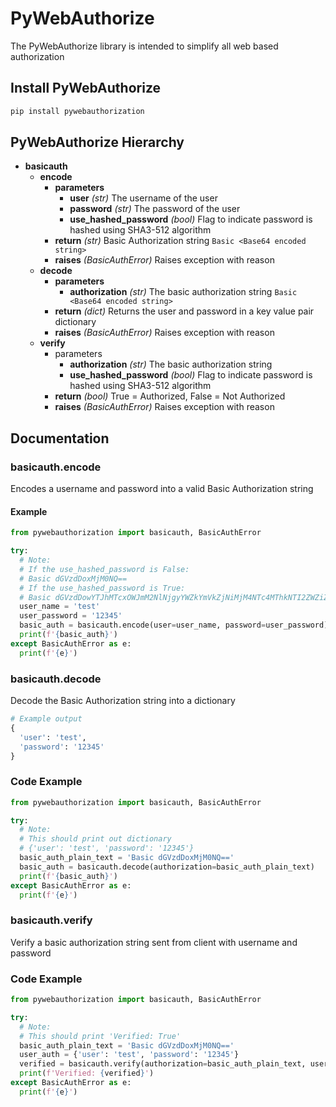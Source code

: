 # PyWebAuthorize
The PyWebAuthorize library is intended to simplify all 
web based authorization

## Install PyWebAuthorize
```bash
pip install pywebauthorization
```

## PyWebAuthorize Hierarchy
- **basicauth**
  - **encode**
    - **parameters**
      - **user** *(str)* The username of the user
      - **password** *(str)* The password of the user
      - **use_hashed_password** *(bool)* Flag to indicate password is hashed using SHA3-512 algorithm
    - **return** *(str)* Basic Authorization string ```Basic <Base64 encoded string>```
    - **raises** *(BasicAuthError)* Raises exception with reason
  - **decode**
    - **parameters**
      - **authorization** *(str)* The basic authorization string ```Basic <Base64 encoded string>```
    - **return** *(dict)* Returns the user and password in a key value pair dictionary
    - **raises** *(BasicAuthError)* Raises exception with reason
  - **verify**
    - parameters
      - **authorization** *(str)* The basic authorization string
      - **use_hashed_password** *(bool)* Flag to indicate password is hashed using SHA3-512 algorithm
    - **return** *(bool)* True = Authorized, False = Not Authorized
    - **raises** *(BasicAuthError)* Raises exception with reason

## Documentation

### basicauth.encode
Encodes a username and password into a valid Basic Authorization string

#### Example

```python
from pywebauthorization import basicauth, BasicAuthError

try:
  # Note: 
  # If the use_hashed_password is False:
  # Basic dGVzdDoxMjM0NQ==
  # If the use_hashed_password is True: 
  # Basic dGVzdDowYTJhMTcxOWJmM2NlNjgyYWZkYmVkZjNiMjM4NTc4MThkNTI2ZWZiZTdmY2IzNzJiMzEzNDdjMjYyMzlhMGY5MTZjMzk4YjdhZDhkZDBlZTc2ZThlMzg4NjA0ZDBiMGY5MjVkNWU5MTNhZDJkMzE2NWI5YjM1YjM4NDRjZDVlNg== 
  user_name = 'test'
  user_password = '12345'
  basic_auth = basicauth.encode(user=user_name, password=user_password)
  print(f'{basic_auth}')
except BasicAuthError as e:
  print(f'{e}')
```
### basicauth.decode
Decode the Basic Authorization string into a dictionary
```python
# Example output
{
  'user': 'test', 
  'password': '12345'
}
```
### Code Example

```python
from pywebauthorization import basicauth, BasicAuthError

try:
  # Note: 
  # This should print out dictionary
  # {'user': 'test', 'password': '12345'}
  basic_auth_plain_text = 'Basic dGVzdDoxMjM0NQ=='
  basic_auth = basicauth.decode(authorization=basic_auth_plain_text)
  print(f'{basic_auth}')
except BasicAuthError as e:
  print(f'{e}')
```
### basicauth.verify
Verify a basic authorization string sent from client with username and password  
### Code Example

```python
from pywebauthorization import basicauth, BasicAuthError

try:
  # Note: 
  # This should print 'Verified: True'
  basic_auth_plain_text = 'Basic dGVzdDoxMjM0NQ=='
  user_auth = {'user': 'test', 'password': '12345'}
  verified = basicauth.verify(authorization=basic_auth_plain_text, user=user_auth)
  print(f'Verified: {verified}')
except BasicAuthError as e:
  print(f'{e}')
```